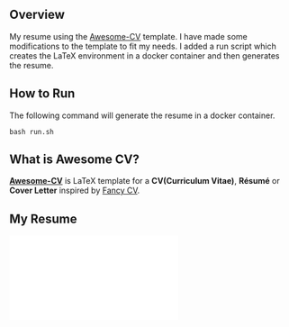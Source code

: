 ## Overview

My resume using the [Awesome-CV](https://github.com/posquit0/Awesome-CV) template. I have made some modifications to the
template to fit my needs. I added a run script which creates the LaTeX environment in a docker container and then
generates the resume.

## How to Run

The following command will generate the resume in a docker container.

```bash run.sh```

## What is Awesome CV?

**[Awesome-CV](https://github.com/posquit0/Awesome-CV)** is LaTeX template for a **CV(Curriculum Vitae)**, **Résumé** or
**Cover Letter** inspired by [Fancy CV](https://www.sharelatex.com/templates/cv-or-resume/fancy-cv).

## My Resume
![Resume](examples/patrick_grenning_resume.pdf)

